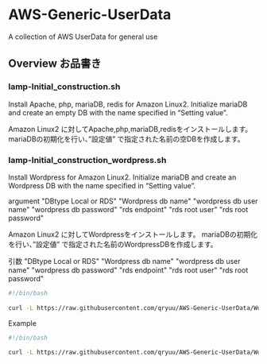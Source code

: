 # AWS-Generic-UserData

A collection of AWS UserData for general use

## Overview お品書き

### lamp-Initial_construction.sh

Install Apache, php, mariaDB, redis for Amazon Linux2.
Initialize mariaDB and create an empty DB with the name specified in “Setting value”.

Amazon Linux2 に対してApache,php,mariaDB,redisをインストールします。
mariaDBの初期化を行い、”設定値” で指定された名前の空DBを作成します。

### lamp-Initial_construction_wordpress.sh

Install Wordpress for Amazon Linux2.
Initialize mariaDB and create an Wordpress DB with the name specified in “Setting value”.
  
argument "DBtype Local or RDS" "Wordpress db name" "wordpress db user name" "wordpress db password" "rds endpoint" "rds root user" "rds root password"  

Amazon Linux2 に対してWordpressをインストールします。
mariaDBの初期化を行い、”設定値” で指定された名前のWordpressDBを作成します。  
  
引数 "DBtype Local or RDS" "Wordpress db name" "wordpress db user name" "wordpress db password" "rds endpoint" "rds root user" "rds root password"  

```sh UserData
#!/bin/bash  
  
curl -L https://raw.githubusercontent.com/qryuu/AWS-Generic-UserData/WordPress/lamp-Initial_construction_wordpress.sh | bash -s "arguments"
```

Example

```sh UserData
#!/bin/bash  
  
curl -L https://raw.githubusercontent.com/qryuu/AWS-Generic-UserData/WordPress/lamp-Initial_construction_wordpress.sh | bash -s local wordpressdb wpdbuser passw0rd
```
